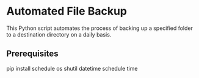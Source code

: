 # Automated File Backup

This Python script automates the process of backing up a specified folder to a destination directory on a daily basis.

## Prerequisites

pip install 
schedule 
os
shutil
datetime
schedule
time

